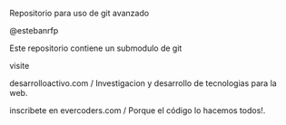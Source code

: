 Repositorio para uso de git avanzado

@estebanrfp

Este repositorio contiene un submodulo de git

visite 

desarrolloactivo.com / Investigacion y desarrollo de tecnologias para la web. 

inscribete en evercoders.com / Porque el código lo hacemos todos!.
